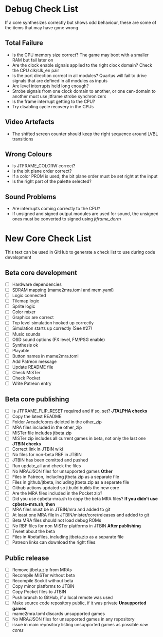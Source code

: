 # Debug Check List

If a core synthesizes correctly but shows odd behaviour, these are some of the items that may have gone wrong

## Total Failure
- Is the CPU memory size correct? The game may boot with a smaller RAM but fail later on
- Are the clock enable signals applied to the right clock domain? Check the CPU clk/clk_en pair
- Is the port direction correct in all modules? Quartus will fail to drive signals that are defined in all modules as inputs
- Are level interrupts held long enough?
- Strobe signals from one clock domain to another, or one cen-domain to another must use jtframe strobe synchronizers
- Is the frame interrupt getting to the CPU?
- Try disabling cycle recovery in the CPUs

## Video Artefacts
- The shifted screen counter should keep the right sequence around LVBL transitions

## Wrong Colours
- Is JTFRAME_COLORW correct?
- Is the bit plane order correct?
- If a color PROM is used, the bit plane order must be set right at the input
- Is the right part of the palette selected?

## Sound Problems
- Are interrupts coming correctly to the CPU?
- If unsigned and signed output modules are used for sound, the unsigned ones must be converted to signed using *jtframe_dcrm*

# New Core Check List

This text can be used in GitHub to generate a check list to use during code development

## Beta core development

- [ ] Hardware dependencies
- [ ] SDRAM mapping (mame2mra.toml and mem.yaml)
- [ ] Logic connected
- [ ] Tilemap logic
- [ ] Sprite logic
- [ ] Color mixer
- [ ] Graphics are correct
- [ ] Top level simulation hooked up correctly
- [ ] Simulation starts up correctly (See #27)
- [ ] Music sounds
- [ ] OSD sound options (FX level, FM/PSG enable)
- [ ] Synthesis ok
- [ ] Playable
- [ ] Button names in mame2mra.toml
- [ ] Add Patreon message
- [ ] Update README file
- [ ] Check MiSTer
- [ ] Check Pocket
- [ ] Write Patreon entry

## Beta core publishing

- [ ] Is JTFRAME_FLIP_RESET required and if so, set?
**JTALPHA checks**
- [ ] Copy the latest README
- [ ] Folder Arcade/cores deleted in the other_zip
- [ ] MRA files included in the other_zip
- [ ] MiSTer file includes jtbeta.zip
- [ ] MiSTer zip includes all current games in beta, not only the last one
**JTBIN checks**
- [ ] Correct link in JTBIN wiki
- [ ] No files for non-beta RBF in JTBIN
- [ ] JTBIN has been comitted and pushed
- [ ] Run update_all and check the files
- [ ] No MRA/JSON files for unsupported games
**Other**
- [ ] Files in Patreon, including jtbeta.zip as a separate file
- [ ] Files in github/jtbeta, including jtbeta.zip as a separate file
- [ ] Github actions updated so jtbuild builds the new core
- [ ] Are the MRA files included in the Pocket zip?
- [ ] Did you use cpbeta-mra.sh to copy the beta MRA files?
**If you didn’t use cpbeta-mra.sh, then**
- [ ] MRA files must be in JTBIN/mra and added to git
- [ ] At least one MRA file in JTBIN/mister/core/releases and added to git
- [ ] Beta MRA files should not load debug ROMs
- [ ] No RBF files for non MiSTer platforms in JTBIN
**After publishing**
- [ ] Tweet about the beta
- [ ] Files in #betafiles, including jtbeta.zip as a separate file
- [ ] Patreon links can download the right files

## Public release

- [ ] Remove jtbeta.zip from MRAs
- [ ] Recompile MiSTer without beta
- [ ] Recompile Sockit without beta
- [ ] Copy minor platforms to JTBIN
- [ ] Copy Pocket files to JTBIN
- [ ] Push branch to GitHub, if a local remote was used
- [ ] Make source code repository public, if it was private
**Unsupported games**
- [ ] mame2mra.toml discards unsupported games
- [ ] No MRA/JSON files for unsupported games in any repository
- [ ] issue in main repository listing unsupported games as possible _new cores_
